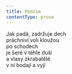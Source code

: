 ```yaml
---
title: Podzim
contentType: prose
---
```


Jak padá, zadržuje dech  
práchniví voli kloužou  
po schodech  
je šeré v téhle duši  
a vlasy zkrabatělé  
v ní bodají a vyjí
